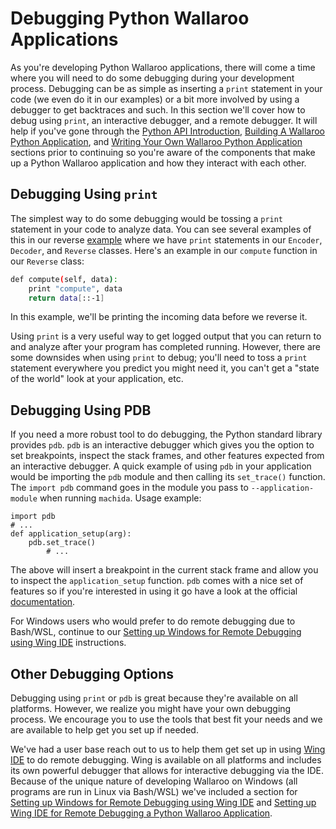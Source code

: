 # Debugging Python Wallaroo Applications

As you're developing Python Wallaroo applications, there will come a time where you will need to do some debugging during your development process. Debugging can be as simple as inserting a `print` statement in your code (we even do it in our examples) or a bit more involved by using a debugger to get backtraces and such. In this section we'll cover how to debug using `print`, an interactive debugger, and a remote debugger. It will help if you've gone through the [Python API Introduction](book/python/intro.md), [Building A Wallaroo Python Application](book/python/building.md), and [Writing Your Own Wallaroo Python Application](book/python/writing-your-own-application.md) sections prior to continuing so you're aware of the components that make up a Python Wallaroo application and how they interact with each other.

## Debugging Using `print`

The simplest way to do some debugging would be tossing a `print` statement in your code to analyze data. You can see several examples of this in our reverse [example](https://github.com/WallarooLabs/wallaroo/tree/release-0.1.0-rc3/examples/python/reverse/reverse.py) where we have `print` statements in our `Encoder`, `Decoder`, and `Reverse` classes. Here's an example in our `compute` function in our `Reverse` class:

```bash
def compute(self, data):
    print "compute", data
    return data[::-1]
```

In this example, we'll be printing the incoming data before we reverse it.


Using `print` is a very useful way to get logged output that you can return to and analyze after your program has completed running. However, there are some downsides when using `print` to debug; you'll need to toss a `print` statement everywhere you predict you might need it, you can't get a "state of the world" look at your application, etc.

## Debugging Using PDB

 If you need a more robust tool to do debugging, the Python standard library provides `pdb`. `pdb` is an interactive debugger which gives you the option to set breakpoints, inspect the stack frames, and other features expected from an interactive debugger. A quick example of using `pdb` in your application would be importing the `pdb` module and then calling its `set_trace()` function. The `import pdb` command goes in the module you pass to `--application-module` when running `machida`. Usage example:

```
import pdb
# ...
def application_setup(arg):
    pdb.set_trace()
        # ...
```

The above will insert a breakpoint in the current stack frame and allow you to inspect the `application_setup` function. `pdb` comes with a nice set of features so if you're interested in using it go have a look at the official [documentation](https://docs.python.org/2/library/pdb.html).

For Windows users who would prefer to do remote debugging due to Bash/WSL, continue to our [Setting up Windows for Remote Debugging using Wing IDE](/book/python/wing-on-windows-remote-debugging-setup.md) instructions.


## Other Debugging Options

Debugging using `print` or `pdb` is great because they're available on all platforms. However, we realize you might have your own debugging process. We encourage you to use the tools that best fit your needs and we are available to help get you set up if needed.

We've had a user base reach out to us to help them get set up in using [Wing IDE](https://wingware.com/) to do remote debugging. Wing is available on all platforms and includes its own powerful debugger that allows for interactive debugging via the IDE. Because of the unique nature of developing Wallaroo on Windows (all programs are run in Linux via Bash/WSL) we've included a section for [Setting up Windows for Remote Debugging using Wing IDE](book/python/wing-on-windows-remote-debugging-setup.md) and [Setting up Wing IDE for Remote Debugging a Python Wallaroo Application](book/python/wing-remote-debugging.md).
